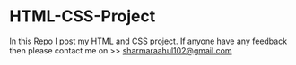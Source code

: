 # HTML-CSS-Project
In this Repo I post my HTML and CSS project. If anyone have any feedback then please contact me on >> sharmaraahul102@gmail.com
